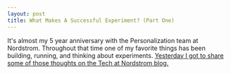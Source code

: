 ```yaml
---
layout: post
title: What Makes A Successful Experiment? (Part One)
---
```


It's almost my 5 year anniversary with the Personalization team at Nordstrom.  Throughout that time one of my favorite things has been building, running, and thinking about experiments.  [Yesterday I got to share some of those thoughts on the Tech at Nordstrom blog.](https://medium.com/tech-at-nordstrom/what-makes-a-successful-experiment-part-one-2b52906609d6?source=friends_link&sk=e420d423c7101de3212724814e443503)